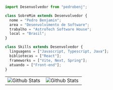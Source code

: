```js
import Desenvolvedor from "pedrobenj";

class SobreMim extends Desenvolvedor {
  nome = "Pedro Benjamin";
  area = "Desenvolvimento de Software";
  trabalho = "AstroTech Software House";
  local = "Brasil";
}

class Skills extends Desenvolvedor {
  linguagens = ["Javascript, Typescript, Java"];
  bibliotecas = ["React"];
  frameworks = ["Vite, Next, Spring"];
  atuando = ["Front-end"];
}
```
<table>
  <tr>
    <td>
      <img
        align="left"
        src="https://github-readme-stats.vercel.app/api?username=pedrobenj&theme=dark&hide_border=false&include_all_commits=true"
        alt="Github Stats"
      />
    </td>
    <td>
      <img
        align="left"
        src="https://github-readme-stats.vercel.app/api/top-langs/?username=pedrobenj&theme=dark&hide_border=false&include_all_commits=true&count_private=true&layout=compact"
        alt="Github Stats"
      />
    </td>
  </tr>
</table>
